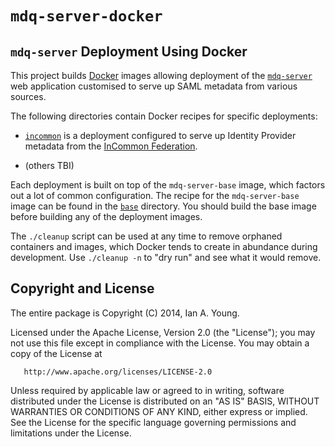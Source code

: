 # `mdq-server-docker`

## `mdq-server` Deployment Using Docker

This project builds [Docker](http://www.docker.com) images allowing
deployment of the
[`mdq-server`](https://github.com/iay/mdq-server) web application
customised to serve up SAML metadata from various sources.

The following directories contain Docker recipes for specific
deployments:

* [`incommon`](incommon/) is a deployment configured to
serve up Identity Provider metadata from the
[InCommon Federation](https://incommon.org).

* (others TBI)

Each deployment is built on top of the `mdq-server-base` image,
which factors out a lot of common configuration. The recipe for
the `mdq-server-base` image can be found in the [`base`](base/) directory.
You should build the base image before building any of the
deployment images.

The `./cleanup` script can be used at any time to remove orphaned
containers and images, which Docker tends to create in abundance during
development. Use `./cleanup -n` to "dry run" and see what it would remove.

## Copyright and License

The entire package is Copyright (C) 2014, Ian A. Young.

Licensed under the Apache License, Version 2.0 (the "License");
you may not use this file except in compliance with the License.
You may obtain a copy of the License at

       http://www.apache.org/licenses/LICENSE-2.0

Unless required by applicable law or agreed to in writing, software
distributed under the License is distributed on an "AS IS" BASIS,
WITHOUT WARRANTIES OR CONDITIONS OF ANY KIND, either express or implied.
See the License for the specific language governing permissions and
limitations under the License.
